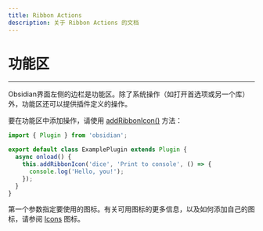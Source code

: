 ```yaml
---
title: Ribbon Actions
description: 关于 Ribbon Actions 的文档
---
```

<!--
 * @Author: Raistlind johnd0712@gmail.com
 * @Date: 2024-01-18 10:18:00
 * @LastEditors: Raistlind
 * @LastEditTime: 2024-01-18 10:18:00
 * @Description:
-->

# 功能区

---

Obsidian界面左侧的边栏是功能区。除了系统操作（如打开首选项或另一个库）外，功能区还可以提供插件定义的操作。

要在功能区中添加操作，请使用 [addRibbonIcon()](https://docs.obsidian.md/Reference/TypeScript+API/Plugin/addRibbonIcon) 方法：

```ts
import { Plugin } from 'obsidian';

export default class ExamplePlugin extends Plugin {
  async onload() {
    this.addRibbonIcon('dice', 'Print to console', () => {
      console.log('Hello, you!');
    });
  }
}
```

第一个参数指定要使用的图标。有关可用图标的更多信息，以及如何添加自己的图标，请参阅 [Icons](https://docs.obsidian.md/Plugins/User+interface/Icons) 图标。
